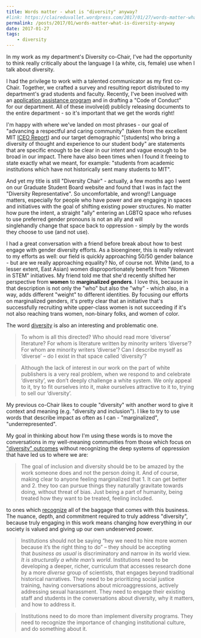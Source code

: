 ```yaml
---
title: Words matter - what is "diversity" anyway?
#link: https://claireduvallet.wordpress.com/2017/01/27/words-matter-what-is-diversity-anyway/
permalink: /posts/2017/01/words-matter-what-is-diversity-anyway
date: 2017-01-27
tags:
    - diversity
---
```



In my work as my department's Diversity co-Chair, I've had the opportunity to think really critically about the language I (a white, cis, female) use when I talk about diversity.

I had the privilege to work with a talented communicator as my first co-Chair. Together, we crafted a survey and resulting report distributed to my department's grad students and faculty. Recently, I've been involved with an [application assistance program](http://be.mit.edu/academic-programs/prospective-graduate/beaap) and in drafting a "Code of Conduct" for our department. All of these involve(d) publicly releasing documents to the entire department - so it's important that we get the words right!  

I'm happy with where we've landed on most phrases - our goal of "advancing a respectful and caring community" (taken from the excellent MIT [ICEO Report](http://iceoreport.mit.edu)) and our target demographic "[students] who bring a diversity of thought and experience to our student body" are statements that are specific enough to be clear in our intent and vague enough to be broad in our impact. There have also been times when I found it freeing to state exactly what we meant, for example: "students from academic institutions which have not historically sent many students to MIT".

And yet my title is still "Diversity Chair" - actually, a few months ago I went on our Graduate Student Board website and found that I was in fact the "Diversity Representative". So uncomfortable, and wrong!! Language matters, especially for people who have power and are engaging in spaces and initiatives with the goal of shifting existing power structures. No matter how pure the intent, a straight "ally" entering an LGBTQ space who refuses to use preferred gender pronouns is not an ally and will singlehandly change that space back to oppression - simply by the words they choose to use (and not use).

I had a great conversation with a friend before break about how to best engage with gender diversity efforts. As a bioengineer, this is really relevant to my efforts as well: our field is quickly approaching 50/50 gender balance - but are we really approaching equality? No, of course not. White (and, to a lesser extent, East Asian) women disproportionately benefit from "Women in STEM" initiatives. My friend told me that she'd recently shifted her perspective from **women** to **marginalized genders**. I love this, because in that description is not only the "who" but also the "why" - which also, in a way, adds different "weight" to different identities. By focusing our efforts on marginalized genders, it's pretty clear that an initiative that's successfully recruiting white upper-class women is not succeeding if it's not also reaching trans women, non-binary folks, and women of color.

The word [diversity](https://mediadiversified.org/2015/12/30/is-diversity-is-only-for-white-people/) is also an interesting and problematic one.

> To whom is all this directed? Who should read more ‘diverse’ literature? For whom is literature written by minority writers ‘diverse’? For whom are minority writers ‘diverse’? Can I describe myself as ‘diverse’ – do I exist in that space called ‘diversity’?

> Although the lack of interest in our work on the part of white publishers is a very real problem, when we respond to and celebrate ‘diversity’, we don’t deeply challenge a white system. We only appeal to it, try to fit ourselves into it, make ourselves attractive to it to, trying to sell our ‘diversity’.

My previous co-Chair likes to couple "diversity" with another word to give it context and meaning (e.g. "diversity and inclusion"). I like to try to use words that describe impact as often as I can - "marginalized", "underrepresented".

My goal in thinking about how I'm using these words is to move the conversations in my well-meaning communities from those which focus on ["diversity" outcomes](https://diversityjc.wordpress.com/2016/01/29/recap-what-is-diversity/) without recognizing the deep systems of oppression that have led us to where we are:

> The goal of inclusion and diversity should be to be amazed by the work someone does and not the person doing it. And of course, making clear to anyone feeling marginalized that 1. It can get better and 2. they too can pursue things they naturally gravitate towards doing, without threat of bias. Just being a part of humanity, being treated how they want to be treated, feeling included.

to ones which [recognize](https://diversityjc.wordpress.com/2016/02/01/what-is-diversity-take-2/) all of the baggage that comes with this business. The nuance, depth, and commitment required to truly address "diversity", because truly engaging in this work means changing how everything in our society is valued and giving up our own undeserved power.

> Institutions should not be saying “hey we need to hire more women because it’s the right thing to do” – they should be accepting that _business as usual_ is discriminatory and narrow in its world view. _It is structurally a white man’s world_. Institutions need to be developing a deeper, richer, curriculum that accesses research done by a more _diverse_ group of scientists, that engages beyond traditional historical narratives. They need to be prioritizing social justice training, having conversations about microaggressions, actively addressing sexual harassment. They need to engage their existing staff and students in the conversations about diversity, why it matters, and how to address it.

> Institutions need to do more than implement diversity programs. They need to recognize the importance of changing institutional culture, and do something about it.
